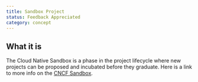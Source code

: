 ```yaml
---
title: Sandbox Project
status: Feedback Appreciated
category: concept
---
```


## What it is

The Cloud Native Sandbox is a phase in the project lifecycle where new projects can be proposed and incubated before they graduate. Here is a link to more info on the [CNCF Sandbox](https://github.com/cncf/toc/blob/main/process/sandbox.md).

